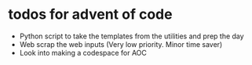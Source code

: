 # todos for advent of code

- Python script to take the templates from the utilities and prep the day
- Web scrap the web inputs (Very low priority. Minor time saver)
- Look into making a codespace for AOC
